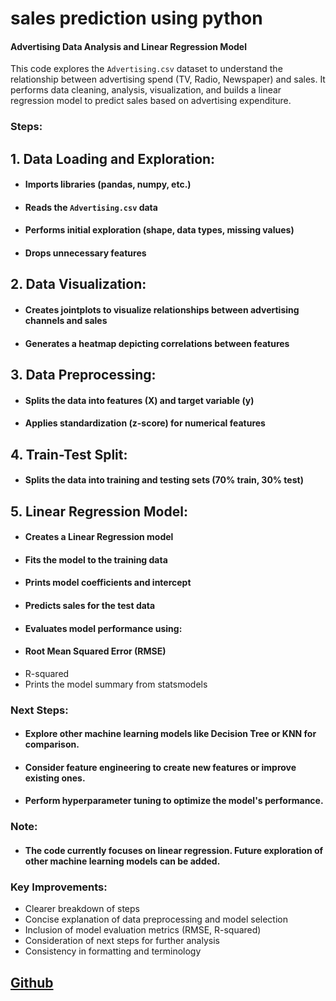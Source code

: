 # sales prediction using python

#### Advertising Data Analysis and Linear Regression Model

 This code explores the `Advertising.csv` dataset to understand the relationship between advertising spend (TV, Radio, Newspaper) and sales. It performs data cleaning, analysis,
 visualization, and builds a linear regression model to predict sales based on advertising expenditure.

### Steps:

## 1. Data Loading and Exploration:

- #### Imports libraries (pandas, numpy, etc.)
- #### Reads the `Advertising.csv` data
- #### Performs initial exploration (shape, data types, missing values)
- #### Drops unnecessary features

## 2. Data Visualization: 

- #### Creates jointplots to visualize relationships between advertising channels and sales
- #### Generates a heatmap depicting correlations between features

## 3. Data Preprocessing:

- #### Splits the data into features (X) and target variable (y)
- #### Applies standardization (z-score) for numerical features

## 4. Train-Test Split:

- #### Splits the data into training and testing sets (70% train, 30% test)

## 5. Linear Regression Model:

- #### Creates a Linear Regression model
- #### Fits the model to the training data
- #### Prints model coefficients and intercept
- #### Predicts sales for the test data
- #### Evaluates model performance using:
- #### Root Mean Squared Error (RMSE)
- R-squared
- Prints the model summary from statsmodels

### Next Steps:

- #### Explore other machine learning models like Decision Tree or KNN for comparison.
- #### Consider feature engineering to create new features or improve existing ones.
- #### Perform hyperparameter tuning to optimize the model's performance.

### Note:

- #### The code currently focuses on linear regression. Future exploration of other machine learning models can be added.

### Key Improvements:

- Clearer breakdown of steps
- Concise explanation of data preprocessing and model selection
- Inclusion of model evaluation metrics (RMSE, R-squared)
- Consideration of next steps for further analysis
- Consistency in formatting and terminology

## [Github](https://github.com/netblag/sales-prediction-using-python/tree/main)
